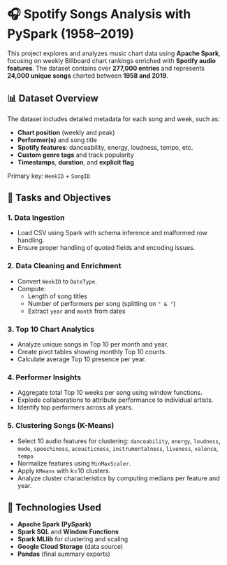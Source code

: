 # 🎧 Spotify Songs Analysis with PySpark (1958–2019)

This project explores and analyzes music chart data using **Apache Spark**, focusing on weekly Billboard chart rankings enriched with **Spotify audio features**. The dataset contains over **277,000 entries** and represents **24,000 unique songs** charted between **1958 and 2019**.

## 📊 Dataset Overview

The dataset includes detailed metadata for each song and week, such as:

- **Chart position** (weekly and peak)
- **Performer(s)** and song title
- **Spotify features**: danceability, energy, loudness, tempo, etc.
- **Custom genre tags** and track popularity
- **Timestamps**, **duration**, and **explicit flag**

Primary key: `WeekID` + `SongID`

## 🔧 Tasks and Objectives

### 1. Data Ingestion
- Load CSV using Spark with schema inference and malformed row handling.
- Ensure proper handling of quoted fields and encoding issues.

### 2. Data Cleaning and Enrichment
- Convert `WeekID` to `DateType`.
- Compute:
  - Length of song titles
  - Number of performers per song (splitting on `" & "`)
  - Extract `year` and `month` from dates

### 3. Top 10 Chart Analytics
- Analyze unique songs in Top 10 per month and year.
- Create pivot tables showing monthly Top 10 counts.
- Calculate average Top 10 presence per year.

### 4. Performer Insights
- Aggregate total Top 10 weeks per song using window functions.
- Explode collaborations to attribute performance to individual artists.
- Identify top performers across all years.

### 5. Clustering Songs (K-Means)
- Select 10 audio features for clustering:
  `danceability`, `energy`, `loudness`, `mode`, `speechiness`, `acousticness`, `instrumentalness`, `liveness`, `valence`, `tempo`
- Normalize features using `MinMaxScaler`.
- Apply `KMeans` with k=10 clusters.
- Analyze cluster characteristics by computing medians per feature and year.

## 🧰 Technologies Used

- **Apache Spark (PySpark)**
- **Spark SQL** and **Window Functions**
- **Spark MLlib** for clustering and scaling
- **Google Cloud Storage** (data source)
- **Pandas** (final summary exports)
